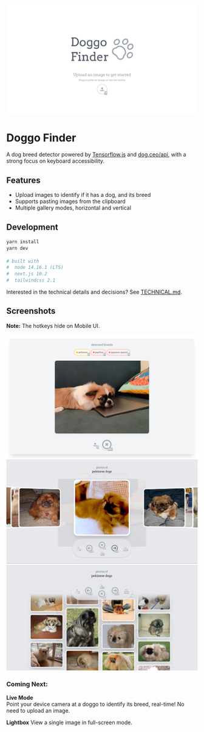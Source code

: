 ![main](public/doggo-finder.png)

# Doggo Finder

A dog breed detector powered by [Tensorflow.js](https://github.com/tensorflow/tfjs-models/tree/master/mobilenet) and [dog.ceo/api](https://dog.ceo/dog-api/), with a strong focus on keyboard accessibility.

## Features

- Upload images to identify if it has a dog, and its breed
- Supports pasting images from the clipboard
- Multiple gallery modes, horizontal and vertical

## Development

```bash
yarn install
yarn dev

# built with
#  node 14.16.1 (LTS)
#  next.js 10.2
#  tailwindcss 2.1
```

Interested in the technical details and decisions? See [TECHNICAL.md](TECHNICAL.md).

## Screenshots

**Note:**
The hotkeys hide on Mobile UI.

![detected breeds](public/detected-breeds.png)
![gallery horizontal](public/horizontal-gallery.png)
![gallery vertical](public/vertical-gallery.png)

### Coming Next:

**Live Mode**  
Point your device camera at a doggo to identify its breed, real-time! No need to upload an image.

**Lightbox**
View a single image in full-screen mode.
